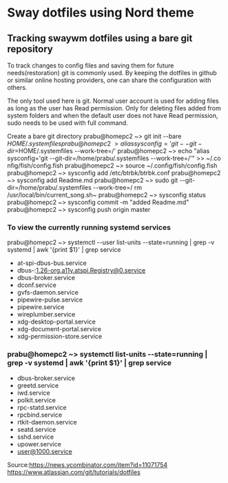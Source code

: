 # Sway dotfiles using Nord theme

## Tracking swaywm dotfiles using a bare git repository 
To track changes to config files and saving them for future needs(restoration) git is commonly used. By keeping the dotfiles in github or similar online hosting providers, one can share the configuration with others.

The only tool used here is git. Normal user account is used for adding files as long as the user has Read permission. Only for deleting files added from system folders and when the default user does not have Read permission, sudo needs to be used with full command.

Create a bare git directory
prabu@homepc2 ~> git init --bare $HOME/.systemfiles
prabu@homepc2 ~> alias sysconfig='git --git-dir=$HOME/.systemfiles --work-tree=/'
prabu@homepc2 ~> echo "alias sysconfig='git --git-dir=/home/prabu/.systemfiles --work-tree=/'" >> ~/.co
nfig/fish/config.fish
prabu@homepc2 ~> source ~/.config/fish/config.fish
prabu@homepc2 ~> sysconfig add /etc/btrbk/btrbk.conf
prabu@homepc2 ~> sysconfig add Readme.md
prabu@homepc2 ~> sudo git --git-dir=/home/prabu/.systemfiles --work-tree=/ rm /usr/local/bin/current_song.sh~
prabu@homepc2 ~> sysconfig status
prabu@homepc2 ~> sysconfig commit -m "added Readme.md"
prabu@homepc2 ~> sysconfig push origin master

### To view the currently running systemd services 
prabu@homepc2 ~> systemctl --user list-units --state=running | grep -v systemd | awk '{print $1}' | grep service
* at-spi-dbus-bus.service
* dbus-:1.26-org.a11y.atspi.Registry@0.service
* dbus-broker.service
* dconf.service
* gvfs-daemon.service
* pipewire-pulse.service
* pipewire.service
* wireplumber.service
* xdg-desktop-portal.service
* xdg-document-portal.service
* xdg-permission-store.service

### prabu@homepc2 ~> systemctl list-units --state=running | grep -v systemd | awk '{print $1}' | grep service
* dbus-broker.service
* greetd.service
* iwd.service
* polkit.service
* rpc-statd.service
* rpcbind.service
* rtkit-daemon.service
* seatd.service
* sshd.service
* upower.service
* user@1000.service

Source:https://news.ycombinator.com/item?id=11071754
https://www.atlassian.com/git/tutorials/dotfiles

